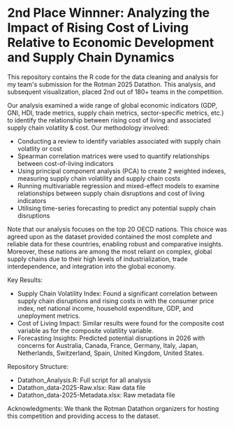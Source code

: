 # 2nd Place Winnner: Analyzing the Impact of Rising Cost of Living Relative to Economic Development and Supply Chain Dynamics

This repository contains the R code for the data cleaning and analysis for my team's submission for the Rotman 2025 Datathon. This analysis, and subsequent visualization, placed 2nd out of 180+ teams in the competition. 

Our analysis examined a wide range of global economic indicators (GDP, GNI, HDI, trade metrics, supply chain metrics, sector-specific metrics, etc.) to identify the relationship between rising cost of living and associated supply chain volatlity & cost. Our methodology involved:  
- Conducting a review to identify variables associated with supply chain volatlity or cost
- Spearman correlation matrices were used to quantify relationships between cost-of-living indicators
- Using principal component analysis (PCA) to create 2 weighted indexes, measuring supply chain volatility and supply chain costs
- Running multivariable regression and mixed-effect models to examine relationships between supply chain disruptions and cost of living indicators
- Utilising time-series forecasting to predict any potential supply chain disruptions

Note that our analysis focuses on the top 20 OECD nations. This choice was agreed upon as the dataset provided contained the most complete and reliable data for these countries, enabling robust and comparative insights. Moreover, these nations are among the most reliant on complex, global supply chains due to their high levels of industrialization, trade interdependence, and integration into the global economy.

Key Results:
- Supply Chain Volatility Index: Found a significant correlation between supply chain disruptions and rising costs in with the consumer price index, net national income, household expenditure, GDP, and uneployment metrics. 
- Cost of Living Impact: Similar results were found for the composite cost variable as for the composite volatility variable. 
- Forecasting Insights: Predicted potential disruptions in 2026 with concerns for Australia, Canada, France, Germany, Italy, Japan, Netherlands,
Switzerland, Spain, United Kingdom, United States.
  
Repository Structure:
- Datathon_Analysis.R: Full script for all analysis
- Datathon_data-2025-Raw.xlsx: Raw data file 
- Datathon_data-2025-Metadata.xlsx: Raw metadata file 

Acknowledgments:
We thank the Rotman Datathon organizers for hosting this competition and providing access to the dataset. 
